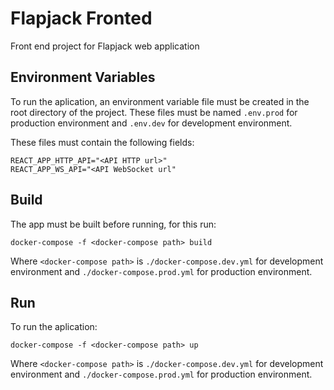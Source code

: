 # Flapjack Fronted

Front end project for Flapjack web application

## Environment Variables

To run the aplication, an environment variable file must be created in the root directory of the project. These files must be named `.env.prod` for production environment and `.env.dev` for development environment.

These files must contain the following fields:

```
REACT_APP_HTTP_API="<API HTTP url>"
REACT_APP_WS_API="<API WebSocket url"
```

## Build

The app must be built before running, for this run:

`docker-compose -f <docker-compose path> build`

Where `<docker-compose path>` is `./docker-compose.dev.yml` for development environment and `./docker-compose.prod.yml` for production environment.

## Run

To run the aplication:

`docker-compose -f <docker-compose path> up`

Where `<docker-compose path>` is `./docker-compose.dev.yml` for development environment and `./docker-compose.prod.yml` for production environment.
